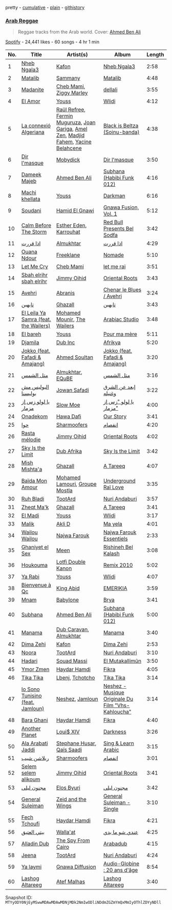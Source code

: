 pretty - [cumulative](/playlists/cumulative/37i9dQZF1DXdfYLmYuBPaf.md) - [plain](/playlists/plain/37i9dQZF1DXdfYLmYuBPaf) - [githistory](https://github.githistory.xyz/mackorone/spotify-playlist-archive/blob/main/playlists/plain/37i9dQZF1DXdfYLmYuBPaf)

### [Arab Reggae](https://open.spotify.com/playlist/37i9dQZF1DXdfYLmYuBPaf)

> Reggae tracks from the Arab world\. Cover: <a href="spotify:artist:6Gej8kFQeKbjY7dS9HXu1w">Ahmed Ben Ali</a>

[Spotify](https://open.spotify.com/user/spotify) - 24,441 likes - 60 songs - 4 hr 1 min

| No. | Title | Artist(s) | Album | Length |
|---|---|---|---|---|
| 1 | [Nheb Ngala3](https://open.spotify.com/track/1bEjblVlZYJP0TQ01r72wl) | [Kafon](https://open.spotify.com/artist/1g7CL458gLNv8UY3W2IFBw) | [Nheb Ngala3](https://open.spotify.com/album/4BqiAfIA7M0VDv9HosLXOX) | 2:58 |
| 2 | [Matalib](https://open.spotify.com/track/0chh0JBXHHvrOymWelevQM) | [Sammany](https://open.spotify.com/artist/4NyCG4OTfplfwyO65U7gY7) | [Matalib](https://open.spotify.com/album/4kyeAYBNCYeGHEa2CktKDx) | 4:48 |
| 3 | [Madanite](https://open.spotify.com/track/5FHoIbTVJnhagPgAZum1qi) | [Cheb Mami](https://open.spotify.com/artist/6vZXamchcIOKzC1c3Elp4J), [Ziggy Marley](https://open.spotify.com/artist/0o0rlxlC3ApLWsxFkUjMXc) | [dellali](https://open.spotify.com/album/1sUJo5AFoHomnM2ANQk28m) | 3:55 |
| 4 | [El Amor](https://open.spotify.com/track/6vtvViTUUXxoP9pEWrEwab) | [Youss](https://open.spotify.com/artist/102uYDhOmslO14gBBTpOz8) | [Wlidi](https://open.spotify.com/album/2DNiRSWUxaLKNAMIasxrai) | 4:12 |
| 5 | [La connexió Algeriana](https://open.spotify.com/track/3kVhxwsxfQZ4Y4ebMICYFp) | [Raül Refree](https://open.spotify.com/artist/5TPIp7TiaJOVn2sZ4s4JDy), [Fermin Muguruza](https://open.spotify.com/artist/3fJaSjkcJrLV5JYot02ckk), [Joan Gariga](https://open.spotify.com/artist/49s6tMcv1JKs76x9PiXxoU), [Amel Zen](https://open.spotify.com/artist/4sbx11FEm2X0rXIdrUKm9k), [Madjid Fahem](https://open.spotify.com/artist/4r2IfAxqQFZ3NFOa44wA4w), [Yacine Belahcene](https://open.spotify.com/artist/231j8owyOr4h1PNelSs9MD) | [Black is Beltza \(Soinu\-banda\)](https://open.spotify.com/album/55mpYFZNTBOYBy7fiIW3PE) | 4:38 |
| 6 | [Dir l'masque](https://open.spotify.com/track/12hnTtIHD7lZedD4Uzyc97) | [Mobydick](https://open.spotify.com/artist/1GJFMvl7YNCHPCFbIJfoXz) | [Dir l'masque](https://open.spotify.com/album/1GwXJZsUyZ2PWlIs1TFHtl) | 3:50 |
| 7 | [Dameek Majeb](https://open.spotify.com/track/7rAL1ZoOYJPm99eEXirsdW) | [Ahmed Ben Ali](https://open.spotify.com/artist/6Gej8kFQeKbjY7dS9HXu1w) | [Subhana \(Habibi Funk 012\)](https://open.spotify.com/album/2ppquFRzC1KIUJC1Sjv2Eo) | 4:16 |
| 8 | [Machi khellata](https://open.spotify.com/track/0xuuDsqREUa3YHuHiBtE3C) | [Youss](https://open.spotify.com/artist/102uYDhOmslO14gBBTpOz8) | [Darkman](https://open.spotify.com/album/7LCcMYEPw7470IOqjb420M) | 6:16 |
| 9 | [Soudani](https://open.spotify.com/track/4PH29GIlJAYrQse5wQ1fIV) | [Hamid El Gnawi](https://open.spotify.com/artist/4xLi9gEjLRTw3MdQYwrfYG) | [Gnawa Fusion, Vol\. 1](https://open.spotify.com/album/1KYi4Hx9USuRDd8Ruu2Rap) | 5:12 |
| 10 | [Calm Before The Storm](https://open.spotify.com/track/39A7pVt4KvMrO6FudUFZmG) | [Esther Eden](https://open.spotify.com/artist/51mIT66wqhRNMHACFzatPI), [Karrouhat](https://open.spotify.com/artist/1ca8evgff0ji6y6E1PmO6G) | [Red Bull Presents Bel Sodfa](https://open.spotify.com/album/4OHGHCRrdm9jfeJAzVlx1a) | 3:42 |
| 11 | [اذا قررت](https://open.spotify.com/track/2d86kCZ5D5cTGRF7LLu6XK) | [Almukhtar](https://open.spotify.com/artist/7ekEnaplxNFP0jh9hiyeM8) | [اذا قررت](https://open.spotify.com/album/2yC4Kg394XMZTfe1VVeRSZ) | 4:29 |
| 12 | [Ouana Ndour](https://open.spotify.com/track/4N0d89mk8wrYVK4WPT65vk) | [Freeklane](https://open.spotify.com/artist/5ZZqa1TXhFFGgFHuiXlsUg) | [Nomade](https://open.spotify.com/album/1xjB7sM1t4lpwxYwKQFncM) | 5:10 |
| 13 | [Let Me Cry](https://open.spotify.com/track/2dnGBx0b4Y4Un2NDHtolZE) | [Cheb Mami](https://open.spotify.com/artist/6vZXamchcIOKzC1c3Elp4J) | [let me rai](https://open.spotify.com/album/2ZjDMSjs84eCv6SVGvxExW) | 3:51 |
| 14 | [Sbah elrihr sbah elrihr](https://open.spotify.com/track/0F3RB07AAzK6PN1yZK7VJp) | [Jimmy Oihid](https://open.spotify.com/artist/1NCgkTTXC4rzdoh5xZPhAn) | [Oriental Roots](https://open.spotify.com/album/7EjIvFhQ0MFnDOneE274ZU) | 3:43 |
| 15 | [Avehri](https://open.spotify.com/track/2q9fd5R6sY9iQZ7dPd69D4) | [Abranis](https://open.spotify.com/artist/4vsPrCZRTr09LnO8S96xQ4) | [Chenar le Blues / Avehri](https://open.spotify.com/album/6HXKTWxoOEGVzoISrX1WqI) | 3:24 |
| 16 | [تايهين](https://open.spotify.com/track/5LkH32Zqyxtd8XYeOOm7Pz) | [Ghazall](https://open.spotify.com/artist/52ithxL8nGscRP6ocUO1SG) | [تايهين](https://open.spotify.com/album/3WoD2qqMCpXEe1hMPhF9M1) | 3:43 |
| 17 | [El Leila Ya Samra \(feat\. the Wailers\)](https://open.spotify.com/track/0O2dEW4oLg6pVAMEaVoHzH) | [Mohamed Mounir](https://open.spotify.com/artist/6hPNpOLunxxpXVwi696pYl), [The Wailers](https://open.spotify.com/artist/6uSKeCyQEhvPC2NODgiqFE) | [Arabiac Studio](https://open.spotify.com/album/6XYJcGLcLNuppc2PEyUTm2) | 3:48 |
| 18 | [El bareh](https://open.spotify.com/track/6rdb5eS8YUuBDd2e5zNtnR) | [Youss](https://open.spotify.com/artist/102uYDhOmslO14gBBTpOz8) | [Pour ma mère](https://open.spotify.com/album/632qvEq0QvNCZDPKYPBCWV) | 5:11 |
| 19 | [Djamila](https://open.spotify.com/track/3tocKFeTiUCvsdjRhOiwhK) | [Dub Inc](https://open.spotify.com/artist/0fSuChlRe8ZYtVFYDoG87U) | [Afrikya](https://open.spotify.com/album/4aJWs5R737UKZX0ulBGlOl) | 5:20 |
| 20 | [Jokko \(feat\. Fafadi & Amajang\)](https://open.spotify.com/track/1pX1TKYOE0SnEmCJrFq9Ve) | [Ahmed Soultan](https://open.spotify.com/artist/5kLIWnrvYVb3vpWRg825xC) | [Jokko \(feat\. Fafadi & Amajang\)](https://open.spotify.com/album/09sLgcifU89Wm2ZqJUWuwU) | 3:20 |
| 21 | [متل الشمس](https://open.spotify.com/track/0X3fSxclAF17qvAImgJyIj) | [Almukhtar](https://open.spotify.com/artist/7ekEnaplxNFP0jh9hiyeM8), [EQuBE](https://open.spotify.com/artist/1vKZWmYdp9BQAbtrX9ORuu) | [متل الشمس](https://open.spotify.com/album/5kMmvuaQDdn265GuIvswwF) | 3:16 |
| 22 | [البوليس مش بوليسنا](https://open.spotify.com/track/4vKaFSCHLVn4WvRHSPp9AO) | [Jowan Safadi](https://open.spotify.com/artist/58rk7WZCefjnDiaA15RzEs) | [إبعد عن الشرق وغنيله](https://open.spotify.com/album/6iMpF8ZtCQ7mZ2IG6WlCnX) | 3:22 |
| 23 | [يا لولو زس إز مزمار](https://open.spotify.com/track/2p0ldkKjG5b49U2MDf7YJk) | [Slow Moe](https://open.spotify.com/artist/5ws4gBwkGLUzjVxhvw4Kwd) | [يا لولو "زس إز مزمار"](https://open.spotify.com/album/5RBuRyu50dkXSyyHVpeSIx) | 4:00 |
| 24 | [Onadekom](https://open.spotify.com/track/0E0FMus1f2GAT09vUmNTWR) | [Hawa Dafi](https://open.spotify.com/artist/2zazWAnmtbQWG501SsqsU0) | [Our Story](https://open.spotify.com/album/1IKLROADmLfCk8eQrd8S4f) | 3:41 |
| 25 | [حوا](https://open.spotify.com/track/0Vru5wQyzTUSZnmz7MvjRS) | [Sharmoofers](https://open.spotify.com/artist/0qZ24TkLCHoE3ajCzGItJ1) | [انفصام](https://open.spotify.com/album/7he1Sqbz3Oi3sVBQZUZsHc) | 4:20 |
| 26 | [Rasta mélodie](https://open.spotify.com/track/2iMc56yj5RiQTSOUPWwuCA) | [Jimmy Oihid](https://open.spotify.com/artist/1NCgkTTXC4rzdoh5xZPhAn) | [Oriental Roots](https://open.spotify.com/album/7EjIvFhQ0MFnDOneE274ZU) | 4:02 |
| 27 | [Sky Is the Limit](https://open.spotify.com/track/5uxVUEUGkPChGLyL9qTuqt) | [Dub Afrika](https://open.spotify.com/artist/3Ygncis5SCdY1uk31LZam6) | [Sky Is the Limit](https://open.spotify.com/album/46UmPpN9g4z1zUkg4gp81f) | 3:42 |
| 28 | [Mish Mishta'a](https://open.spotify.com/track/5zSWm3BkuNRAY5jwh6mh8n) | [Ghazall](https://open.spotify.com/artist/52ithxL8nGscRP6ocUO1SG) | [A Tareeq](https://open.spotify.com/album/5sy5gs8QvcIyLKiK0Ikzu2) | 4:07 |
| 29 | [Baïda Mon Amour](https://open.spotify.com/track/2ZPTLSaw2sYYwZY0lMKD8d) | [Mohamed Lamouri](https://open.spotify.com/artist/2g3b73HYmDbTsmnHIyGOtA), [Groupe Mostla](https://open.spotify.com/artist/3TdZUvJSFzPHak9aoZm0OQ) | [Underground Raï Love](https://open.spotify.com/album/1REtKGSgxSmBtASqaozXhV) | 3:35 |
| 30 | [Ruh Bladi](https://open.spotify.com/track/3smQlUPp4ZZxcpQtYNZ7N6) | [TootArd](https://open.spotify.com/artist/7nSWA1659h0Vb1EyjJdSFV) | [Nuri Andaburi](https://open.spotify.com/album/2z9NRfIRM54Rp7b7IUOFDr) | 3:57 |
| 31 | [Zheqt Ma'k](https://open.spotify.com/track/4JU641COvRgmsLmU3PL3Aj) | [Ghazall](https://open.spotify.com/artist/52ithxL8nGscRP6ocUO1SG) | [A Tareeq](https://open.spotify.com/album/5sy5gs8QvcIyLKiK0Ikzu2) | 3:41 |
| 32 | [El Madi](https://open.spotify.com/track/18c1KobUApmSv1Hjuu5Zac) | [Youss](https://open.spotify.com/artist/102uYDhOmslO14gBBTpOz8) | [Wlidi](https://open.spotify.com/album/2DNiRSWUxaLKNAMIasxrai) | 3:17 |
| 33 | [Malik](https://open.spotify.com/track/4FPvXX8JdiZRCJNJBcT2cJ) | [Akli D](https://open.spotify.com/artist/4EOTURWj9mOPtfyjvSIvTG) | [Ma yela](https://open.spotify.com/album/0LJZkiu8pRJLoea8ERTFkf) | 4:01 |
| 34 | [Wailou Wailou](https://open.spotify.com/track/3RgksXVnjthMnLshINQfaw) | [Najwa Farouk](https://open.spotify.com/artist/0nGyyjulhM4IB5kNqyKvGq) | [Najwa Farouk Essentiels](https://open.spotify.com/album/7op66gekUCPSCRtX74E2cW) | 2:33 |
| 35 | [Ghaniyet el Sex](https://open.spotify.com/track/1sAtIlc4YMKKY3uVpAxS2m) | [Meen](https://open.spotify.com/artist/5n1aTk6a8DcuUKUXbmrUm6) | [Rishineh Bel Kalash](https://open.spotify.com/album/3RUEM2V8a5LGZpLGDdkKKt) | 3:08 |
| 36 | [Houkouma](https://open.spotify.com/track/0zRgwbETCZ9aUIRpgMoMzU) | [Lotfi Double Kanon](https://open.spotify.com/artist/6KqFUv5Sy8G5GJBfMJ1BQ4) | [Remix 2010](https://open.spotify.com/album/7lzevZHy14PcIlV94hqy8U) | 5:02 |
| 37 | [Ya Rabi](https://open.spotify.com/track/4e7bLSepWKZrjYu8N1p82c) | [Youss](https://open.spotify.com/artist/102uYDhOmslO14gBBTpOz8) | [Wlidi](https://open.spotify.com/album/2DNiRSWUxaLKNAMIasxrai) | 4:07 |
| 38 | [Bienvenue à Qc](https://open.spotify.com/track/7bYau7jk3zqMAP4aEzSmyt) | [King Abid](https://open.spotify.com/artist/4HrUvp3jnQVrTPm2Cx6r1b) | [EMERIKIA](https://open.spotify.com/album/60BqFsqe8BJiiJXt5SwOZU) | 3:59 |
| 39 | [Mnam](https://open.spotify.com/track/2Sf3tqzeuPldmDH1hDgzd2) | [Babylone](https://open.spotify.com/artist/4sP2g2ixZhad5ZlxPirn8i) | [Brya](https://open.spotify.com/album/7wl8WPzTXuaewp6SeYGFXe) | 3:41 |
| 40 | [Subhana](https://open.spotify.com/track/6sDmNtyDHv4WModGvSiRSd) | [Ahmed Ben Ali](https://open.spotify.com/artist/6Gej8kFQeKbjY7dS9HXu1w) | [Subhana \(Habibi Funk 012\)](https://open.spotify.com/album/2ppquFRzC1KIUJC1Sjv2Eo) | 5:00 |
| 41 | [Manama](https://open.spotify.com/track/3zOixogOi4v75PI7bkws2O) | [Dub Caravan](https://open.spotify.com/artist/7BhIlI9vRbaE1i1bYm81ZF), [Almukhtar](https://open.spotify.com/artist/7ekEnaplxNFP0jh9hiyeM8) | [Manama](https://open.spotify.com/album/3pnLlR5wQ08LWbyb93clqe) | 3:40 |
| 42 | [Dima Zehi](https://open.spotify.com/track/4WHGYUWiBgmwn0Bw2IyLJs) | [Kafon](https://open.spotify.com/artist/1g7CL458gLNv8UY3W2IFBw) | [Dima Zehi](https://open.spotify.com/album/0OoEvRIh666xcTW5NJ8OOE) | 2:53 |
| 43 | [Noora](https://open.spotify.com/track/6GoVvqQoJi8V3Y5HFPW7ka) | [TootArd](https://open.spotify.com/artist/7nSWA1659h0Vb1EyjJdSFV) | [Nuri Andaburi](https://open.spotify.com/album/2z9NRfIRM54Rp7b7IUOFDr) | 3:10 |
| 44 | [Hadari](https://open.spotify.com/track/5Cqvq0TJINqcWseUgjNde1) | [Souad Massi](https://open.spotify.com/artist/0oXFsuB6XBuDTsXJgplR7k) | [El Mutakallimûn](https://open.spotify.com/album/5iqydn2GwqvYMFyzUv2G22) | 3:50 |
| 45 | [Ymor Zmen](https://open.spotify.com/track/0IXWvrIUbFtCTTSQn9oZ0b) | [Haydar Hamdi](https://open.spotify.com/artist/20ZV4HCxM3dBlKTWIhZglN) | [Fikra](https://open.spotify.com/album/6m08yFBF4tijgdvwfJTVE3) | 4:05 |
| 46 | [Tika Tika](https://open.spotify.com/track/7Ii3cWYMiQt18YiZbkYOJh) | [Lbenj](https://open.spotify.com/artist/1H0D7p5aN8tGG8DPLt0Nbv), [Tchotcho](https://open.spotify.com/artist/3UG63kf0QuUZSTK15rJtkb) | [Tika Tika](https://open.spotify.com/album/2TxQgwTTSlAjmx6M5ln2oq) | 3:14 |
| 47 | [Io Sono Tunisino \(feat\. Jamloun\)](https://open.spotify.com/track/6u2bdvyZOKbkO01mvcDwks) | [Neshez](https://open.spotify.com/artist/0QvqvkYDw8YXk6A6HBODpq), [Jamloun](https://open.spotify.com/artist/1frFDCoeQDBLGVbVYfP10g) | [Neshez \- Musique Originale Du Film "Vhs\-Kahloucha"](https://open.spotify.com/album/62PBLl9jsv9ILgclz1c2SW) | 3:14 |
| 48 | [Bara Ghani](https://open.spotify.com/track/3VCObdLJBakzLgZPGRboI8) | [Haydar Hamdi](https://open.spotify.com/artist/20ZV4HCxM3dBlKTWIhZglN) | [Fikra](https://open.spotify.com/album/6m08yFBF4tijgdvwfJTVE3) | 4:40 |
| 49 | [Another Planet](https://open.spotify.com/track/7Ep1e9ytrTJvHQBAH0FEl9) | [Loui$ XIV](https://open.spotify.com/artist/4GopqQBVl1DWvqKRZe28Rq) | [Darkness](https://open.spotify.com/album/0biEHbaYequPLvH9lW2vCz) | 3:26 |
| 50 | [Ala Arabati Jaddi](https://open.spotify.com/track/03IuR9TW9GQEG8Z4e48yth) | [Stephane Husar](https://open.spotify.com/artist/4m6Gg5tLbuoiMNnEFOgtcK), [Qaïs Saadi](https://open.spotify.com/artist/6IDvorIo7wSVdLDIUUvQMR) | [Sing & Learn Arabic](https://open.spotify.com/album/1rCkwA10vL6FlxRbPANQqz) | 3:15 |
| 51 | [ريلاشن شيب](https://open.spotify.com/track/2FKBMvCMaW64DvYTF5pDsD) | [Sharmoofers](https://open.spotify.com/artist/0qZ24TkLCHoE3ajCzGItJ1) | [انفصام](https://open.spotify.com/album/7he1Sqbz3Oi3sVBQZUZsHc) | 3:01 |
| 52 | [Selem selem alikoum](https://open.spotify.com/track/4FrN0UeXDXMMjwdVWZKG8M) | [Jimmy Oihid](https://open.spotify.com/artist/1NCgkTTXC4rzdoh5xZPhAn) | [Oriental Roots](https://open.spotify.com/album/7EjIvFhQ0MFnDOneE274ZU) | 3:41 |
| 53 | [مجنون ليلى](https://open.spotify.com/track/1SRRG1uvvZFI2rdW29jUZc) | [Elos Byuri](https://open.spotify.com/artist/2c0W9HOZvZnTALZrBhcuj6) | [مجنون ليلى](https://open.spotify.com/album/6agVMrWHlfvfdHjWVr9jAT) | 3:42 |
| 54 | [General Suleiman](https://open.spotify.com/track/72M5udVFetsH9Ga6i25no7) | [Zeid and the Wings](https://open.spotify.com/artist/262WKWZkp6ZpLUyxOVyPZi) | [General Suleiman \- Single](https://open.spotify.com/album/3v9aU2QPhQOcDQYt06WGmX) | 3:10 |
| 55 | [Fech Tchoufi](https://open.spotify.com/track/5LTuAtrv6O3ex7dvULOuA3) | [Haydar Hamdi](https://open.spotify.com/artist/20ZV4HCxM3dBlKTWIhZglN) | [Fikra](https://open.spotify.com/album/6m08yFBF4tijgdvwfJTVE3) | 4:21 |
| 56 | [بيتي العتيق](https://open.spotify.com/track/7zHLx1NIvAvrwfs89hKNvf) | [Walla'at](https://open.spotify.com/artist/1s4nBceqZ8lEO9BaL5YZGe) | [عندي شو ما بدي](https://open.spotify.com/album/6ARv46xQRJZsE5C78g4mFS) | 4:25 |
| 57 | [Alladin Dub](https://open.spotify.com/track/2nx1z24jfU0GlxZRla9ZG9) | [The Spy From Cairo](https://open.spotify.com/artist/36C73GYwgP8rqwCjUyswoS) | [Arabadub](https://open.spotify.com/album/1SV6bIoG7MNh0RyQZESMBE) | 4:15 |
| 58 | [Jeena](https://open.spotify.com/track/16RzfZHB5vfKfcXjY0brkN) | [TootArd](https://open.spotify.com/artist/7nSWA1659h0Vb1EyjJdSFV) | [Nuri Andaburi](https://open.spotify.com/album/2z9NRfIRM54Rp7b7IUOFDr) | 4:24 |
| 59 | [Ya laymi](https://open.spotify.com/track/6ikQHuDvuzgy9oReEn0liD) | [Gnawa Diffusion](https://open.spotify.com/artist/4s0srRj9YXjM8J0TK2QVzP) | [Audio\-Globine : 20 ans d'âge](https://open.spotify.com/album/5T6scDxONEFqRWIwz129WF) | 8:54 |
| 60 | [Lashog Altareeg](https://open.spotify.com/track/4A6i6Z0GPCCeY7npuXiEIr) | [Atef Malhas](https://open.spotify.com/artist/6gm05jmgIx3YvLtzl1GDas) | [Lashog Altareeg](https://open.spotify.com/album/6fVhr3f0XOtKdmMmjSauL7) | 3:40 |

Snapshot ID: `MTYyODY0NjEyMSwwMDAwMDAwMDNjMDk2NmIwODliNDdmZGZmYmQxMmIyOThlZDYyNDll`
